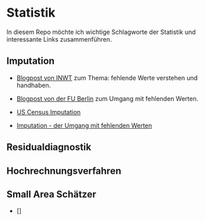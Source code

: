 # Statistik

In diesem Repo möchte ich wichtige Schlagworte der Statistik und interessante Links zusammenführen. 


## Imputation

- [Blogpost von INWT](https://www.inwt-statistics.de/blog-artikel-lesen/fehlende-werte-verstehen-und-handhaben.html) zum Thema: fehlende Werte verstehen und handhaben.

- [Blogpost von der FU Berlin](https://wikis.fu-berlin.de/display/fustat/Vom+Umgang+mit+fehlenden+Werten) zum Umgang mit fehlenden Werten.

- [US Census Imputation](https://www.census.gov/topics/research/stat-research/expertise/missing-data.html)

- [Imputation - der Umgang mit fehlenden Werten](https://www.spektrum.de/news/imputation-der-umgang-mit-fehlenden-werten/1635682)

## Residualdiagnostik

## Hochrechnungsverfahren

## Small Area Schätzer

- []